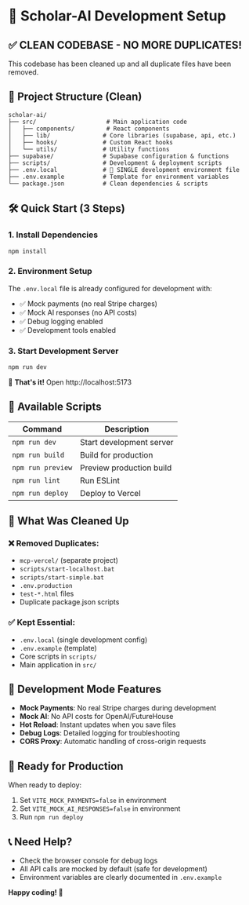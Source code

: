# 🚀 Scholar-AI Development Setup

## ✅ **CLEAN CODEBASE - NO MORE DUPLICATES!**

This codebase has been cleaned up and all duplicate files have been removed.

## 📁 **Project Structure (Clean)**

```
scholar-ai/
├── src/                    # Main application code
│   ├── components/         # React components
│   ├── lib/               # Core libraries (supabase, api, etc.)
│   ├── hooks/             # Custom React hooks
│   └── utils/             # Utility functions
├── supabase/              # Supabase configuration & functions
├── scripts/               # Development & deployment scripts
├── .env.local             # 🎯 SINGLE development environment file
├── .env.example           # Template for environment variables
└── package.json           # Clean dependencies & scripts
```

## 🛠️ **Quick Start (3 Steps)**

### 1. **Install Dependencies**
```bash
npm install
```

### 2. **Environment Setup**
The `.env.local` file is already configured for development with:
- ✅ Mock payments (no real Stripe charges)
- ✅ Mock AI responses (no API costs)
- ✅ Debug logging enabled
- ✅ Development tools enabled

### 3. **Start Development Server**
```bash
npm run dev
```

🎉 **That's it!** Open http://localhost:5173

## 🔧 **Available Scripts**

| Command | Description |
|---------|-------------|
| `npm run dev` | Start development server |
| `npm run build` | Build for production |
| `npm run preview` | Preview production build |
| `npm run lint` | Run ESLint |
| `npm run deploy` | Deploy to Vercel |

## 🧹 **What Was Cleaned Up**

### ❌ **Removed Duplicates:**
- `mcp-vercel/` (separate project)
- `scripts/start-localhost.bat`
- `scripts/start-simple.bat`
- `.env.production`
- `test-*.html` files
- Duplicate package.json scripts

### ✅ **Kept Essential:**
- `.env.local` (single development config)
- `.env.example` (template)
- Core scripts in `scripts/`
- Main application in `src/`

## 🎯 **Development Mode Features**

- **Mock Payments**: No real Stripe charges during development
- **Mock AI**: No API costs for OpenAI/FutureHouse
- **Hot Reload**: Instant updates when you save files
- **Debug Logs**: Detailed logging for troubleshooting
- **CORS Proxy**: Automatic handling of cross-origin requests

## 🚀 **Ready for Production**

When ready to deploy:
1. Set `VITE_MOCK_PAYMENTS=false` in environment
2. Set `VITE_MOCK_AI_RESPONSES=false` in environment
3. Run `npm run deploy`

## 📞 **Need Help?**

- Check the browser console for debug logs
- All API calls are mocked by default (safe for development)
- Environment variables are clearly documented in `.env.example`

**Happy coding! 🎉**
